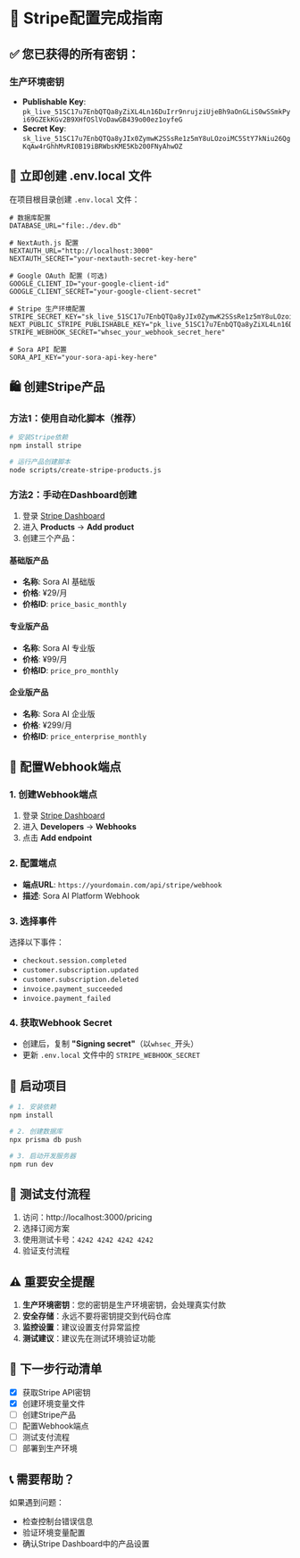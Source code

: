 # 🎉 Stripe配置完成指南

## ✅ 您已获得的所有密钥：

### 生产环境密钥
- **Publishable Key**: `pk_live_51SC17u7EnbQTQa8yZiXL4Ln16DuIrr9nrujziUjeBh9aOnGLiS0wSSmkPyi69GZEkKGv2B9XHfOSlVoDawGB439o00ez1oyfeG`
- **Secret Key**: `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`

## 📝 立即创建 .env.local 文件

在项目根目录创建 `.env.local` 文件：

```env
# 数据库配置
DATABASE_URL="file:./dev.db"

# NextAuth.js 配置
NEXTAUTH_URL="http://localhost:3000"
NEXTAUTH_SECRET="your-nextauth-secret-key-here"

# Google OAuth 配置 (可选)
GOOGLE_CLIENT_ID="your-google-client-id"
GOOGLE_CLIENT_SECRET="your-google-client-secret"

# Stripe 生产环境配置
STRIPE_SECRET_KEY="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"
NEXT_PUBLIC_STRIPE_PUBLISHABLE_KEY="pk_live_51SC17u7EnbQTQa8yZiXL4Ln16DuIrr9nrujziUjeBh9aOnGLiS0wSSmkPyi69GZEkKGv2B9XHfOSlVoDawGB439o00ez1oyfeG"
STRIPE_WEBHOOK_SECRET="whsec_your_webhook_secret_here"

# Sora API 配置
SORA_API_KEY="your-sora-api-key-here"
```

## 🛍️ 创建Stripe产品

### 方法1：使用自动化脚本（推荐）
```bash
# 安装Stripe依赖
npm install stripe

# 运行产品创建脚本
node scripts/create-stripe-products.js
```

### 方法2：手动在Dashboard创建
1. 登录 [Stripe Dashboard](https://dashboard.stripe.com)
2. 进入 **Products** → **Add product**
3. 创建三个产品：

#### 基础版产品
- **名称**: Sora AI 基础版
- **价格**: ¥29/月
- **价格ID**: `price_basic_monthly`

#### 专业版产品
- **名称**: Sora AI 专业版
- **价格**: ¥99/月
- **价格ID**: `price_pro_monthly`

#### 企业版产品
- **名称**: Sora AI 企业版
- **价格**: ¥299/月
- **价格ID**: `price_enterprise_monthly`

## 🔗 配置Webhook端点

### 1. 创建Webhook端点
1. 登录 [Stripe Dashboard](https://dashboard.stripe.com)
2. 进入 **Developers** → **Webhooks**
3. 点击 **Add endpoint**

### 2. 配置端点
- **端点URL**: `https://yourdomain.com/api/stripe/webhook`
- **描述**: Sora AI Platform Webhook

### 3. 选择事件
选择以下事件：
- `checkout.session.completed`
- `customer.subscription.updated`
- `customer.subscription.deleted`
- `invoice.payment_succeeded`
- `invoice.payment_failed`

### 4. 获取Webhook Secret
- 创建后，复制 **"Signing secret"**（以`whsec_`开头）
- 更新 `.env.local` 文件中的 `STRIPE_WEBHOOK_SECRET`

## 🚀 启动项目

```bash
# 1. 安装依赖
npm install

# 2. 创建数据库
npx prisma db push

# 3. 启动开发服务器
npm run dev
```

## 🧪 测试支付流程

1. 访问：http://localhost:3000/pricing
2. 选择订阅方案
3. 使用测试卡号：`4242 4242 4242 4242`
4. 验证支付流程

## ⚠️ 重要安全提醒

1. **生产环境密钥**：您的密钥是生产环境密钥，会处理真实付款
2. **安全存储**：永远不要将密钥提交到代码仓库
3. **监控设置**：建议设置支付异常监控
4. **测试建议**：建议先在测试环境验证功能

## 🎯 下一步行动清单

- [x] 获取Stripe API密钥
- [x] 创建环境变量文件
- [ ] 创建Stripe产品
- [ ] 配置Webhook端点
- [ ] 测试支付流程
- [ ] 部署到生产环境

## 📞 需要帮助？

如果遇到问题：
- 检查控制台错误信息
- 验证环境变量配置
- 确认Stripe Dashboard中的产品设置

